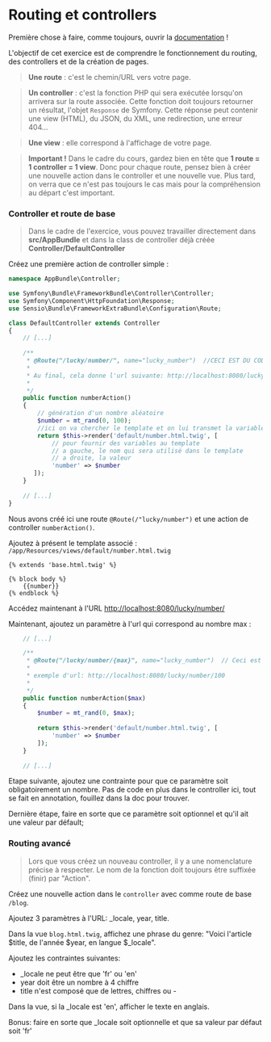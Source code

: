 # Routing et controllers

Première chose à faire, comme toujours, ouvrir la [documentation](https://symfony.com/doc/current/controller.html) !

L'objectif de cet exercice est de comprendre le fonctionnement du routing, des controllers et de la création de pages.

> **Une route** : c'est le chemin/URL vers votre page.

> **Un controller** : c'est la fonction PHP qui sera exécutée lorsqu'on arrivera sur la route associée. Cette fonction doit toujours retourner un résultat, l'objet `Response` de Symfony. Cette réponse peut contenir une view (HTML), du JSON, du XML, une redirection, une erreur 404...

> **Une view** : elle correspond à l'affichage de votre page.

> **Important !** Dans le cadre du cours, gardez bien en tête que **1 route = 1 controller = 1 view**. Donc pour chaque route, pensez bien à créer une nouvelle action dans le controller et une nouvelle vue. 
Plus tard, on verra que ce n'est pas toujours le cas mais pour la compréhension au départ c'est important.


### Controller et route de base

> Dans le cadre de l'exercice, vous pouvez travailler directement dans **src/AppBundle** et dans la class de controller déjà créée **Controller/DefaultController**

Créez une première action de controller simple :

```php
namespace AppBundle\Controller;

use Symfony\Bundle\FrameworkBundle\Controller\Controller;
use Symfony\Component\HttpFoundation\Response;
use Sensio\Bundle\FrameworkExtraBundle\Configuration\Route;

class DefaultController extends Controller
{
    // [...]
    
    /**
     * @Route("/lucky/number/", name="lucky_number")  //CECI EST DU CODE !!!! C'est une annotation PHP
     *
     * Au final, cela donne l'url suivante: http://localhost:8080/lucky/number/
     *
     */
    public function numberAction()
    {
        // génération d'un nombre aléatoire
        $number = mt_rand(0, 100);
        //ici on va chercher le template et on lui transmet la variable
        return $this->render('default/number.html.twig', [
            // pour fournir des variables au template
            // a gauche, le nom qui sera utilisé dans le template
            // a droite, la valeur
            'number' => $number
       ]);
    }
    
    // [...]
}
```
Nous avons créé ici une route `@Route(/"lucky/number")` et une action de controller `numberAction()`.

Ajoutez à présent le template associé : `/app/Resources/views/default/number.html.twig`

```twig
{% extends 'base.html.twig' %}

{% block body %}
    {{number}}
{% endblock %}
```

Accédez maintenant à l'URL [http://localhost:8080/lucky/number/](http://localhost:8080/lucky/number)


Maintenant, ajoutez un paramètre à l'url qui correspond au nombre max :
 
 
```php
    // [...]

    /**
     * @Route("/lucky/number/{max}", name="lucky_number")  // Ceci est toujours du code !
     *
     * exemple d'url: http://localhost:8080/lucky/number/100
     *
     */
    public function numberAction($max)
    {
        $number = mt_rand(0, $max);
        
        return $this->render('default/number.html.twig', [
            'number' => $number
        ]);
    }
    
    // [...]
```

Etape suivante, ajoutez une contrainte pour que ce paramètre soit obligatoirement un nombre. Pas de code en plus dans le controller ici, tout se fait en annotation, fouillez dans la doc pour trouver.

Dernière étape, faire en sorte que ce paramètre soit optionnel et qu'il ait une valeur par défault;


### Routing avancé

> Lors que vous créez un nouveau controller, il y a une nomenclature précise à respecter. Le nom de la fonction doit toujours être suffixée (finir) par "Action".

Créez une nouvelle action dans le `controller` avec comme route de base `/blog`.

Ajoutez 3 paramètres à l'URL: _locale, year, title.

Dans la vue `blog.html.twig`, affichez une phrase du genre: "Voici l'article $title, de l'année $year, en langue $_locale".

Ajoutez les contraintes suivantes:
- _locale ne peut être que 'fr' ou 'en'
- year doit être un nombre à 4 chiffre
- title n'est composé que de lettres, chiffres ou -

Dans la vue, si la _locale est 'en', afficher le texte en anglais.

Bonus: faire en sorte que _locale soit optionnelle et que sa valeur par défaut soit 'fr'
